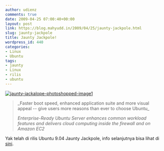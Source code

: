 ```yaml
---
author: udienz
comments: true
date: 2009-04-25 07:00:40+00:00
layout: post
link: https://blog.mahyudd.in/2009/04/25/jaunty-jackpole.html
slug: jaunty-jackpole
title: Jaunty Jackpole!
wordpress_id: 440
categories:
- Linux
- Ubuntu
tags:
- jaunty
- Linux
- rilis
- ubuntu
---
```


[![jaunty-jackalope-photoshopped-image1](http://udienz.files.wordpress.com/2009/04/jaunty-jackalope-photoshopped-image1.jpg)](http://udienz.files.wordpress.com/2009/04/jaunty-jackalope-photoshopped-image1.jpg)


<blockquote>_Faster boot speed, enhanced application suite and more visual appeal -- give users more reasons than ever to choose Ubuntu_

_Enterprise-Ready Ubuntu Server enhances common workload features and delivers cloud computing inside the firewall and on Amazon EC2_</blockquote>


Yak telah di rilis Ubuntu 9.04 Jaunty Jackpole, info selanjutnya bisa lihat di [sini](http://www.ubuntu-id.org/news/ubuntu-904-resmi-dirilis).
